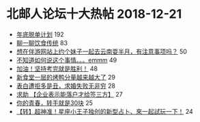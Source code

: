 # 北邮人论坛十大热帖 2018-12-21

- [年底脱单计划](https://bbs.byr.cn/article/Feeling/3094970) 192
- [聊一聊饮食传统](https://bbs.byr.cn/article/Talking/6083876) 83
- [想在伴游网站上约个妹子一起去云南耍半月，有注意事项吗？](https://bbs.byr.cn/article/Travel/140772) 50
- [不知道如何说这个事情。。。emmm](https://bbs.byr.cn/article/WorkLife/1114118) 49
- [加油！坚持考完就是胜利！](https://bbs.byr.cn/article/AimGraduate/1154260) 48
- [新食堂一层的烤鸭分量越来越大了](https://bbs.byr.cn/article/Food/499651) 29
- [表白遭拒多是丑，求婚失败无非穷](https://bbs.byr.cn/article/Friends/1905391) 28
- [求助 【企业表示能落户才给签三方】](https://bbs.byr.cn/article/Job/2011721) 27
- [你的青春，转手就是30块](https://bbs.byr.cn/article/Picture/3231882) 25
- [【转】超神准！星座小王子独创的新型占卜、來一起試玩一下！](https://bbs.byr.cn/article/Constellations/326533) 24


